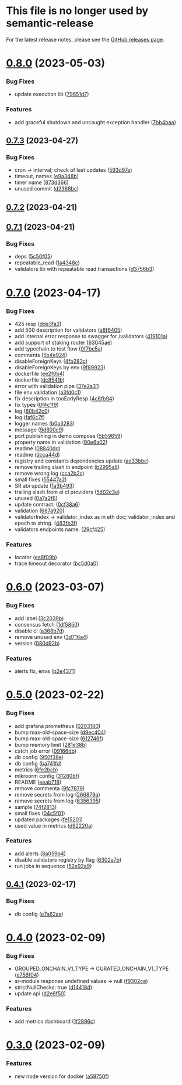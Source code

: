 # This file is no longer used by semantic-release
For the latest release notes, please see the [GitHub releases page](https://github.com/lidofinance/lido-keys-api/releases).

# [0.8.0](https://github.com/lidofinance/lido-keys-api/compare/0.7.3...0.8.0) (2023-05-03)


### Bug Fixes

* update execution lib ([79651d7](https://github.com/lidofinance/lido-keys-api/commit/79651d76236379ce04dbb056e42dfe0174db9021))


### Features

* add graceful shutdown and uncaught exception handler ([7bb4baa](https://github.com/lidofinance/lido-keys-api/commit/7bb4baae49fb27ea473adc2ab27a9ff94f1069e8))



## [0.7.3](https://github.com/lidofinance/lido-keys-api/compare/0.7.2...0.7.3) (2023-04-27)


### Bug Fixes

* cron -> interval; check of last updates ([593d97e](https://github.com/lidofinance/lido-keys-api/commit/593d97edf0a47d3c2319f185312d712c916c42bc))
* timeout, names ([e9a348b](https://github.com/lidofinance/lido-keys-api/commit/e9a348b04cccd672695c2f701d303419d33a1754))
* timer name ([873d366](https://github.com/lidofinance/lido-keys-api/commit/873d36649bc43da3885beb96c515281a5670bc24))
* unused commit ([d2368bc](https://github.com/lidofinance/lido-keys-api/commit/d2368bc637a7565b945e3b96453f6b5e2f23adb1))



## [0.7.2](https://github.com/lidofinance/lido-keys-api/compare/0.7.1...0.7.2) (2023-04-21)



## [0.7.1](https://github.com/lidofinance/lido-keys-api/compare/0.7.0...0.7.1) (2023-04-21)


### Bug Fixes

* deps ([5c50f05](https://github.com/lidofinance/lido-keys-api/commit/5c50f059ab3abcf494001f0622c24ae3dc791c17))
* repeatable_read ([1a4348c](https://github.com/lidofinance/lido-keys-api/commit/1a4348c74fe486b8b5d42407d7ef0f7ec8266589))
* validators lib with repeatable read transactions ([d3756b3](https://github.com/lidofinance/lido-keys-api/commit/d3756b31fe673ea7776524a83c36d7516c375d78))



# [0.7.0](https://github.com/lidofinance/lido-keys-api/compare/0.6.0...0.7.0) (2023-04-17)


### Bug Fixes

* 425 resp ([dda3fa2](https://github.com/lidofinance/lido-keys-api/commit/dda3fa27df035f07e15227ade865fadfaefe21d7))
* add 500 description for validators ([a8f6405](https://github.com/lidofinance/lido-keys-api/commit/a8f6405ff71a2cbbe1b7bb730649b17739f660a1))
* add internal error response to swagger for /validators ([419101a](https://github.com/lidofinance/lido-keys-api/commit/419101a2f88a7e20738433607aff7e18cd297fb7))
* add support of staking router ([63045ae](https://github.com/lidofinance/lido-keys-api/commit/63045ae97cea6f4704e0b7a04484a511c699a1b6))
* add typechain to test flow ([0f7be5a](https://github.com/lidofinance/lido-keys-api/commit/0f7be5ace3e77403264bee9ff1327365f20d34e8))
* comments ([5b4e924](https://github.com/lidofinance/lido-keys-api/commit/5b4e9243c6f4ac1111b510305faf0a160897b078))
* disableForeignKeys ([4fb282c](https://github.com/lidofinance/lido-keys-api/commit/4fb282cd07feb0a735e0621cb75ea963b789a849))
* disableForeignKeys by env ([9f89923](https://github.com/lidofinance/lido-keys-api/commit/9f89923fc921cabff3f174cb048957b53f298051))
* dockerfile ([ee2f0b4](https://github.com/lidofinance/lido-keys-api/commit/ee2f0b4b248282276e312a771de954ddc2a87d83))
* dockerfile ([dc8541b](https://github.com/lidofinance/lido-keys-api/commit/dc8541b2689a566338d2159ffca849d8586fbd57))
* error with validation pipe ([37e2a31](https://github.com/lidofinance/lido-keys-api/commit/37e2a3158a54c267d6d96c42f9364a6225f1bbdb))
* file env validation ([a3fd0c1](https://github.com/lidofinance/lido-keys-api/commit/a3fd0c1df4810f61d94ddb149715c5dbbc066280))
* fix description in tooEarlyResp ([4c8fb94](https://github.com/lidofinance/lido-keys-api/commit/4c8fb94f8d70edb9f9eae95ce272ffcd3ade0c43))
* fix types ([0f4c1f9](https://github.com/lidofinance/lido-keys-api/commit/0f4c1f90ac78116a4d1470ee7d2dc1f86eef6ed5))
* log ([80b42c0](https://github.com/lidofinance/lido-keys-api/commit/80b42c09fd9502c4a55810dc2083bb8445c990c3))
* log ([faf6c7f](https://github.com/lidofinance/lido-keys-api/commit/faf6c7fab69c703399d52970c4cb54622b12ddb9))
* logger names ([b0a3283](https://github.com/lidofinance/lido-keys-api/commit/b0a3283828fbb5b1a9cc8bf053015df9f4aa99be))
* message ([9d800c9](https://github.com/lidofinance/lido-keys-api/commit/9d800c9eac0270c42a00cbea09fbb111c4e5026c))
* port publishing in demo compose ([5b59659](https://github.com/lidofinance/lido-keys-api/commit/5b59659a0621aa9d8c1f7ba36617aa6897784d18))
* property name in validation ([90e6a02](https://github.com/lidofinance/lido-keys-api/commit/90e6a02eb7f61f1464db4641e39685490ce07b17))
* readme ([08840dd](https://github.com/lidofinance/lido-keys-api/commit/08840dd4259d39b1c8720a4fe1642fe74f324430))
* readme ([dcca44d](https://github.com/lidofinance/lido-keys-api/commit/dcca44d1847a933c9f03633c9927279c4c7c66fb))
* registry and constants dependencies update ([ae33bbc](https://github.com/lidofinance/lido-keys-api/commit/ae33bbc28bbf18f087d6a400d10a93e51c3d93d2))
* remove trailing slash in endpoint ([b2995a8](https://github.com/lidofinance/lido-keys-api/commit/b2995a85d18cd91cad213b1cb69f6b8d2ddd341c))
* remove wrong log ([cca2b2c](https://github.com/lidofinance/lido-keys-api/commit/cca2b2cfd2c01f10dcb31ad6ecb38b69a3fc3268))
* small fixes ([55447a2](https://github.com/lidofinance/lido-keys-api/commit/55447a20db1fec5aa95e2ff9cfaa4bed02985e0e))
* SR abi update ([1a3b493](https://github.com/lidofinance/lido-keys-api/commit/1a3b493f7ba7e2eca92073921d280152fac87053))
* trailing slash from el cl providers ([5d02c3e](https://github.com/lidofinance/lido-keys-api/commit/5d02c3ed9c875028c06829bcfa2e5800a73b2378))
* unused ([0a7a2f6](https://github.com/lidofinance/lido-keys-api/commit/0a7a2f659751a383a647e2a61403a19e119a1a1e))
* update contract. ([0cf38a6](https://github.com/lidofinance/lido-keys-api/commit/0cf38a6ed483b6c0f1a58d877691b898463e8bf5))
* validation ([687a920](https://github.com/lidofinance/lido-keys-api/commit/687a920ad60218935a2388813a829207e1d2e811))
* validatorIndex -> validator_index as in eth doc; validator_index and epoch to string. ([483fb3f](https://github.com/lidofinance/lido-keys-api/commit/483fb3f56bae929963b51d743cd53835d69f3744))
* validators endpoints name. ([29cf425](https://github.com/lidofinance/lido-keys-api/commit/29cf4259def573e4652f276a8ac0e8b1ffaab14a))


### Features

* locator ([ea8f09b](https://github.com/lidofinance/lido-keys-api/commit/ea8f09b28d5f89abdc7b8a290664da636670b774))
* trace timeout decorator ([bc5d0a0](https://github.com/lidofinance/lido-keys-api/commit/bc5d0a058c037c2d5b6919e9bf26becd5984ebfb))



# [0.6.0](https://github.com/lidofinance/lido-keys-api/compare/0.5.0...0.6.0) (2023-03-07)


### Bug Fixes

* add label ([3c2039b](https://github.com/lidofinance/lido-keys-api/commit/3c2039beb089f365a92d169a3ef13c77510114bb))
* consensus fetch ([1df5850](https://github.com/lidofinance/lido-keys-api/commit/1df585088b56377a3c22ab3613237e7a7561748e))
* disable  cl ([a368b7d](https://github.com/lidofinance/lido-keys-api/commit/a368b7d1e474d9644a4f11acb94b51c09b92a771))
* remove unused env ([3d716a4](https://github.com/lidofinance/lido-keys-api/commit/3d716a4e2d9d35c1c077b6da13c29080e895274a))
* version ([080d92b](https://github.com/lidofinance/lido-keys-api/commit/080d92bab98daf9c01e81d03a00d0fce2c294772))


### Features

* alerts fix, envs ([b2e4371](https://github.com/lidofinance/lido-keys-api/commit/b2e4371fc74d24e74dc28d78a52751de58ad16b4))



# [0.5.0](https://github.com/lidofinance/lido-keys-api/compare/0.4.1...0.5.0) (2023-02-22)


### Bug Fixes

* add grafana prometheus ([0203180](https://github.com/lidofinance/lido-keys-api/commit/020318009e83be75dfac6c07073723705fb03486))
* bump max-old-space-size ([d9ec404](https://github.com/lidofinance/lido-keys-api/commit/d9ec404a0e28dbb1b50de5c00b1dcb8454115f36))
* bump max-old-space-size ([612746f](https://github.com/lidofinance/lido-keys-api/commit/612746f8afb46efc2d8e6c8dcb8e461bb5880771))
* bump memory limit ([281e38b](https://github.com/lidofinance/lido-keys-api/commit/281e38b26d20a9b6ba23f33b5712126f6f69b7d9))
* catch job error ([09166db](https://github.com/lidofinance/lido-keys-api/commit/09166dbb3cc5709371c541f5531c300c86818155))
* db config ([950f38e](https://github.com/lidofinance/lido-keys-api/commit/950f38eee47c1f5c76eb0e219e9a1af924fcd209))
* db config ([ba741fd](https://github.com/lidofinance/lido-keys-api/commit/ba741fde7ba21b725a7ebd5a56ea44f6058c381f))
* metrics ([6fe2bcb](https://github.com/lidofinance/lido-keys-api/commit/6fe2bcbce5ca1c92e8da9487f2fa5753dd5037c6))
* mikroorm config ([31280bf](https://github.com/lidofinance/lido-keys-api/commit/31280bfeac5741e47f56f1d8a8e30aa463700501))
* README ([eeab718](https://github.com/lidofinance/lido-keys-api/commit/eeab7180ce05479d9297f2489f0879f34579ff47))
* remove commenta ([9fc7879](https://github.com/lidofinance/lido-keys-api/commit/9fc787942c5013bed186245384022120d00727aa))
* remove secrets from log ([266879a](https://github.com/lidofinance/lido-keys-api/commit/266879a5da18941c355ebc728bc1c6b372d56737))
* remove secrets from log ([6356395](https://github.com/lidofinance/lido-keys-api/commit/6356395dde0a2cae9abe490d351514497597606c))
* sample ([74f2813](https://github.com/lidofinance/lido-keys-api/commit/74f28139a16e39165a7512f2ecf34f22eb7a48f2))
* small fixes ([04c5f01](https://github.com/lidofinance/lido-keys-api/commit/04c5f01fb06aa5a74f416cc40310bab75cf00a2a))
* updated packages ([fe15201](https://github.com/lidofinance/lido-keys-api/commit/fe152010690456c6e5425ba6ba2acb7e760f65bd))
* used value in metrics ([d92220a](https://github.com/lidofinance/lido-keys-api/commit/d92220ad4015a45c676420fd71046c1a7daa423d))


### Features

* add alerts ([8a059b4](https://github.com/lidofinance/lido-keys-api/commit/8a059b445429ed69d3b80e021f1d76441119796b))
* disable validators registry by flag ([6302a7b](https://github.com/lidofinance/lido-keys-api/commit/6302a7bd71135da04171630bccc0c8be75b9f496))
* run jobs in sequence ([52e92a9](https://github.com/lidofinance/lido-keys-api/commit/52e92a9b598aaea22215777bd854037a31c22471))



## [0.4.1](https://github.com/lidofinance/lido-keys-api/compare/0.4.0...0.4.1) (2023-02-17)


### Bug Fixes

* db config ([e7a62aa](https://github.com/lidofinance/lido-keys-api/commit/e7a62aaf1ef06ababf634251c0529e1f5beaeb59))



# [0.4.0](https://github.com/lidofinance/lido-keys-api/compare/0.3.0...0.4.0) (2023-02-09)


### Bug Fixes

* GROUPED_ONCHAIN_V1_TYPE -> CURATED_ONCHAIN_V1_TYPE ([e756f04](https://github.com/lidofinance/lido-keys-api/commit/e756f04163d7d92f7fa21f0eb298057e1d3091a9))
* sr-module response undefined values -> null ([f9302ce](https://github.com/lidofinance/lido-keys-api/commit/f9302ce01b1a15c74ad26f0a09c8dac4cc315796))
* strictNullChecks: true ([d14418d](https://github.com/lidofinance/lido-keys-api/commit/d14418debb7fefb00f27306647532bb9f33afbe7))
* update api ([d2e6f50](https://github.com/lidofinance/lido-keys-api/commit/d2e6f5084ca60c2e108ca3150591d13ba549c788))


### Features

* add metrics dashboard ([1f2896c](https://github.com/lidofinance/lido-keys-api/commit/1f2896c4cf6124ea50b953aed7aef9adceed9e86))



# [0.3.0](https://github.com/lidofinance/lido-keys-api/compare/0.2.0...0.3.0) (2023-02-09)


### Features

* new node version for docker ([a59750f](https://github.com/lidofinance/lido-keys-api/commit/a59750f5ae3cd247f825339e76174f0c16b0406b))



